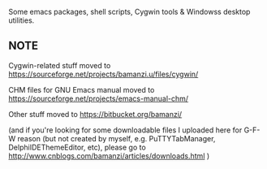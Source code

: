 Some emacs packages, shell scripts, Cygwin tools & Windowss desktop utilities.

## NOTE ##

Cygwin-related stuff moved to https://sourceforge.net/projects/bamanzi.u/files/cygwin/

CHM files for GNU Emacs manual moved to https://sourceforge.net/projects/emacs-manual-chm/

Other stuff moved to https://bitbucket.org/bamanzi/

(and if you're looking for some downloadable files I uploaded here for G-F-W reason (but not created by myself, e.g. PuTTYTabManager, DelphiIDEThemeEditor, etc), please go to http://www.cnblogs.com/bamanzi/articles/downloads.html )
